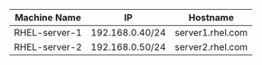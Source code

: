 | Machine Name  | IP              | Hostname                       |
| -----------   | ----------      | ---                            |
| RHEL-server-1 | 192.168.0.40/24 | server1.rhel.com               |
| RHEL-server-2 | 192.168.0.50/24 | server2.rhel.com               |

